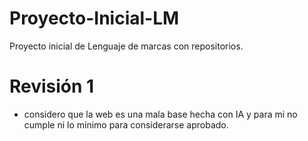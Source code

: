 # Proyecto-Inicial-LM
Proyecto inicial de Lenguaje de marcas con repositorios.

# Revisión 1

- considero que la web es una mala base hecha con IA y para mi no cumple ni lo mínimo para considerarse aprobado.